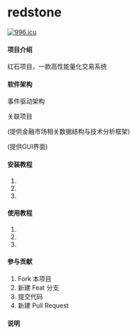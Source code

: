 # redstone

[![996.icu](https://img.shields.io/badge/link-996.icu-red.svg)](https://996.icu)

#### 项目介绍

红石项目，一款高性能量化交易系统

#### 软件架构

事件驱动架构

关联项目

(提供金融市场相关数据结构与技术分析框架)

(提供GUI界面)

#### 安装教程

1. 
2. 
3. 

#### 使用教程

1. 
2. 
3. 

#### 参与贡献

1. Fork 本项目
2. 新建 Feat 分支
3. 提交代码
4. 新建 Pull Request

#### 说明
